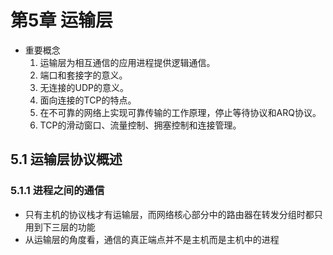 # 第5章 运输层
- 重要概念
	1. 运输层为相互通信的应用进程提供逻辑通信。
	2. 端口和套接字的意义。
	3. 无连接的UDP的意义。
	4. 面向连接的TCP的特点。
	5. 在不可靠的网络上实现可靠传输的工作原理，停止等待协议和ARQ协议。
	6. TCP的滑动窗口、流量控制、拥塞控制和连接管理。
## 5.1 运输层协议概述
### 5.1.1 进程之间的通信
- 只有主机的协议栈才有运输层，而网络核心部分中的路由器在转发分组时都只用到下三层的功能
- 从运输层的角度看，通信的真正端点并不是主机而是主机中的进程

<!--stackedit_data:
eyJoaXN0b3J5IjpbMTQ5ODU5NTQ1NCw3Mzk5Mjc4OV19
-->